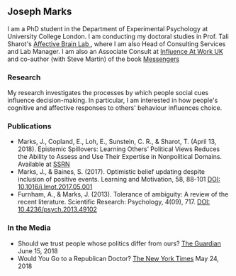 ## Joseph Marks 

I am a PhD student in the Department of Experimental Psychology at University College London. I am conducting my doctoral studies in Prof. Tali Sharot's [Affective Brain Lab ](http://affectivebrain.com), where I am also Head of Consulting Services and Lab Manager. I am also an Associate Consult at [Influence At Work UK](http://influenceatwork.co.uk/) and co-author (with Steve Martin) of the book [Messengers](https://www.thebookseller.com/news/prh-publish-book-psychology-modern-day-messengers-733921)

### Research

My research investigates the processes by which people social cues influence decision-making. In particular, I am interested in how people's cognitive and affective responses to others' behaviour influences choice.

### Publications
- Marks, J., Copland, E., Loh, E., Sunstein, C. R., & Sharot, T. (April 13, 2018). Epistemic Spillovers: Learning Others’ Political Views Reduces the Ability to Assess and Use Their Expertise in Nonpolitical Domains. Available at [SSRN](https://ssrn.com/abstract=3162009)
- Marks, J., & Baines, S. (2017). Optimistic belief updating despite inclusion of positive events. Learning and Motivation, 58, 88-101 [DOI: 10.1016/j.lmot.2017.05.001](https://doi.org/10.1016/j.lmot.2017.05.001)
- Furnham, A., & Marks, J. (2013). Tolerance of ambiguity: A review of the recent literature. Scientific Research: Psychology, 4(09), 717. [DOI: 10.4236/psych.2013.49102](http://dx.doi.org/10.4236/psych.2013.49102)

### In the Media

- Should we trust people whose politics differ from ours? [The Guardian](https://www.theguardian.com/lifeandstyle/2018/jun/15/should-we-trust-people-whose-politics-differ-oliver-burkeman) June 15, 2018
- Would You Go to a Republican Doctor? [The New York Times](https://www.nytimes.com/2018/05/24/opinion/sunday/politics-distorts-judgment.html) May 24, 2018
